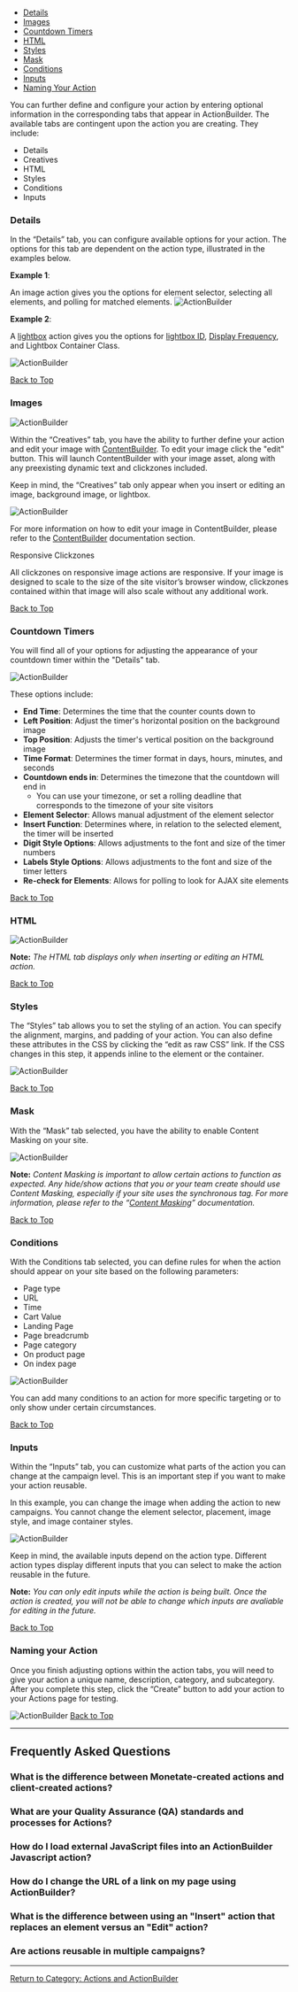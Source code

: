 <div id="monetate-product" data-products="interact mayberry">&nbsp;</div>

<a name="top"></a>

*  [Details](#1)
*  [Images](#2)
*  [Countdown Timers](#9)
*  [HTML](#3)
*  [Styles](#4)
*  [Mask](#5)
*  [Conditions](#6)
*  [Inputs](#7)
*  [Naming Your Action](#8)

You can further define and configure your action by entering optional
information in the corresponding tabs that appear in ActionBuilder. The
available tabs are contingent upon the action you are creating. They
include:

*  Details
*  Creatives
*  <a data-tooltip-large="">HTML</a>
*  Styles
*  Conditions
*  Inputs

### <a name="1"></a>Details

In the “Details” tab, you can configure available options for your
action. The options for this tab are dependent on the action
type, illustrated in the examples below.

**Example 1**: 

An image action gives you the options for element selector, selecting all elements, and polling for matched elements. 
![ActionBuilder](http://techdocs.monetate.com/images/action_builder/i26.png)

**Example 2**: 

A
[lightbox](http://support.monetate.com/hc/en-us/articles/201788687)
action gives you the options for [lightbox
ID](http://support.monetate.com/hc/en-us/articles/201788687-Lightboxes#3),
[Display
Frequency](http://support.monetate.com/hc/en-us/articles/201788687-Lightboxes#4),
and Lightbox Container Class.

![ActionBuilder](http://techdocs.monetate.com/images/action_builder/i13.png)

[Back to Top](#top)

### <a name="2"></a>Images

![ActionBuilder](https://s3.amazonaws.com/elearning.monetate.net/images/src/action_builder/i14.png)

Within the “Creatives” tab, you have the ability to further define your
action and edit your image with [ContentBuilder](http://support.monetate.com/hc/en-us/articles/203080877). To edit your image click the "edit" button. This will launch ContentBuilder with your image asset, along with any preexisting dynamic text and clickzones included. 

Keep in mind, the “Creatives” tab only appear when you insert or editing an image, background image, or lightbox.

![ActionBuilder](https://s3.amazonaws.com/elearning.monetate.net/images/src/action_builder/i15.png)

For more information on how to edit your image in ContentBuilder, please refer to the [ContentBuilder](http://support.monetate.com/hc/en-us/sections/200460743) documentation section. 

<div class="info">
<div class="info-title"> Responsive Clickzones </div>
<p> All clickzones on responsive image actions are responsive. If your image is designed to scale to the size of the site visitor’s browser window, clickzones contained within that image will also scale without any additional work.</p>
</div>

[Back to Top](#top)
### <a name="9"></a>Countdown Timers

You will find all of your options for adjusting the appearance of your countdown timer within the "Details" tab. 

![ActionBuilder](https://s3.amazonaws.com/elearning.monetate.net/images/src/action_builder/i38.png)

These options include:

* **End Time**: Determines the time that the counter counts down to 
* **Left Position**: Adjust the timer's horizontal position on the background image
* **Top Position**: Adjusts the timer's vertical position on the background image
* **Time Format**: Determines the timer format in days, hours, minutes, and seconds
* **Countdown ends in**: Determines the timezone that the countdown will end in
   * You can use your timezone, or set a rolling deadline that corresponds to the timezone of your site visitors 
* **Element Selector**: Allows manual adjustment of the element selector
* **Insert Function**: Determines where, in relation to the selected element, the timer will be inserted 
* **Digit Style Options**: Allows adjustments to the font and size of the timer numbers
* **Labels Style Options**: Allows adjustments to the font and size of the timer letters
* **Re-check for Elements**: Allows for polling to look for AJAX site elements

[Back to Top](#top)

### <a name="3"></a>HTML

![ActionBuilder](https://s3.amazonaws.com/elearning.monetate.net/images/src/action_builder/i16.png)

**Note:** *The HTML tab displays only when inserting or editing an HTML action.*

[Back to Top](#top)

### <a name="4"></a>Styles

The “Styles” tab allows you to set the styling of an action. You can
specify the alignment, margins, and padding  of your action. You can also define these attributes in the
<a data-tooltip-large="">CSS</a> by
clicking the “edit as raw CSS” link. If the CSS changes in
this step, it appends inline to the element or the container.

![ActionBuilder](https://s3.amazonaws.com/elearning.monetate.net/images/src/action_builder/i17.png)

[Back to Top](#top)

### <a name="5"></a>Mask

With the “Mask” tab selected, you have the ability to enable Content
Masking on your site.

![ActionBuilder](https://s3.amazonaws.com/elearning.monetate.net/images/src/action_builder/i18.png)

**Note:** *Content Masking is important to allow certain actions to function as expected. Any hide/show actions that you or your team create should use Content Masking, especially if your site uses the synchronous tag. For more
information, please refer to the
“[Content
Masking](http://support.monetate.com/hc/en-us/articles/201461016)”
documentation.*

[Back to Top](#top)

### <a name="6"></a>Conditions

With the Conditions tab selected, you can define rules
for when the action should appear on your site based on the following
parameters:

*  Page type
*  URL
*  Time
*  Cart Value
*  Landing Page
*  Page breadcrumb
*  Page category
*  On product page
*  On index page

![ActionBuilder](https://s3.amazonaws.com/elearning.monetate.net/images/src/action_builder/i19.png)

You can add many conditions to an <a data-tooltip-large="">action</a> for more specific targeting or to only show under certain circumstances.

[Back to Top](#top)

### <a name="7"></a>Inputs

Within the “Inputs” tab, you can customize what parts of the action you can
change at the
<a data-tooltip-large="">campaign</a>
level. This is an important step if you want
to make your action reusable. 

In this example, you can change the image when adding the action to new campaigns. You cannot change the element selector, placement, image style, and image container styles. 

![ActionBuilder](https://s3.amazonaws.com/elearning.monetate.net/images/src/action_builder/i21.png)

Keep in mind, the available inputs depend on
the action type. Different action types display different
inputs that you can select to make the action reusable in the future.

**Note:** *You can only edit inputs while the action is being built. Once the action is created, you will not be able to change which inputs are avaliable for editing in the future.*

[Back to Top](#top)

### <a name="8"></a>Naming your Action

Once you finish adjusting options within the action tabs, you will
need to give your action a unique name, description, category, and
subcategory. After you complete this step, click the “Create” button to
add your action to your Actions page for testing.

![ActionBuilder](https://s3.amazonaws.com/elearning.monetate.net/images/src/action_builder/i22.png)
[Back to Top](#top)

<p><hr />
<h2>Frequently Asked Questions&nbsp;</h2>
<h3 class="faq">What is the difference between Monetate-created actions and client-created actions?</h3>
<h3 class="faq">What are your Quality Assurance (QA) standards and processes for Actions?</h3>
<h3 class="faq">How do I load external JavaScript files into an ActionBuilder Javascript action?</h3>
<h3 class="faq">How do I change the URL of a link on my page using ActionBuilder?</h3>
<h3 class="faq">What is the difference between using an "Insert" action that replaces an element versus an "Edit" action?</h3>
<h3 class="faq">Are actions reusable in multiple campaigns?</h3>
<hr />
<p><a style="background-color: #ffffff;" href="/hc/en-us/sections/200334758-Actions-ActionBuilder">Return to Category: Actions and ActionBuilder</a></p></p>

